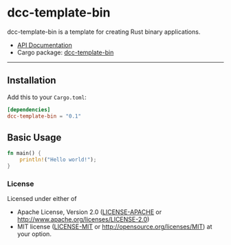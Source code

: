 # dcc-template-bin

dcc-template-bin is a template for creating Rust binary applications.

* [API Documentation](https://docs.rs/dcc-template-bin/)
* Cargo package: [dcc-template-bin](https://crates.io/crates/dcc-template-bin)

---
## Installation

Add this to your `Cargo.toml`:

```toml
[dependencies]
dcc-template-bin = "0.1"
```

## Basic Usage

```rust
fn main() {
    println!("Hello world!");
}
```

### License
Licensed under either of
 * Apache License, Version 2.0
   ([LICENSE-APACHE](LICENSE-APACHE) or http://www.apache.org/licenses/LICENSE-2.0)
 * MIT license
   ([LICENSE-MIT](LICENSE-MIT) or http://opensource.org/licenses/MIT)
at your option.